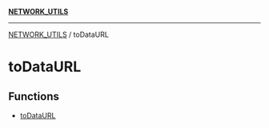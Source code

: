 [**NETWORK_UTILS**](../README.md)

***

[NETWORK_UTILS](../README.md) / toDataURL

# toDataURL

## Functions

- [toDataURL](functions/toDataURL.md)
